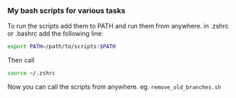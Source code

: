 ### My bash scripts for various tasks

To run the scripts add them to PATH and run them from anywhere.
in .zshrc or .bashrc add the following line:
```bash
export PATH=/path/to/scripts:$PATH
```

Then call
```bash
source ~/.zshrc
```

Now you can call the scripts from anywhere.
eg. `remove_old_branches.sh`
